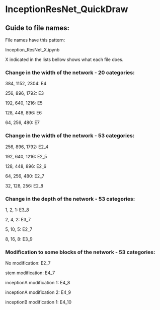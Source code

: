 # InceptionResNet_QuickDraw

## Guide to file names:

File names have this pattern:

Inception_ResNet_X.ipynb

X indicated in the lists bellow shows what each file does.

### Change in the width of the network - 20 categories:
384, 1152, 2304: E4

256, 896, 1792: E3

192, 640, 1216: E5

128, 448, 896: E6

64, 256, 480: E7

### Change in the width of the network - 53 categories:
256, 896, 1792: E2_4

192, 640, 1216: E2_5

128, 448, 896: E2_6

64, 256, 480: E2_7

32, 128, 256: E2_8

### Change in the depth of the network - 53 categories:
1, 2, 1: E3_8

2, 4, 2: E3_7

5, 10, 5: E2_7

8, 16, 8: E3_9

### Modification to some blocks of the network - 53 categories:
No modification: E2_7

stem modification: E4_7

inceptionA modification 1: E4_8

inceptionA modification 2: E4_9

inceptionB modification 1: E4_10
